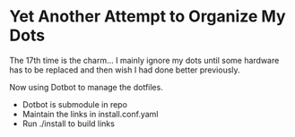 # Yet Another Attempt to Organize My Dots

The 17th time is the charm...  I mainly ignore my dots until some hardware has
to be replaced and then wish I had done better previously.

Now using Dotbot to manage the dotfiles.  
- Dotbot is submodule in repo
- Maintain the links in install.conf.yaml
- Run ./install to build links

